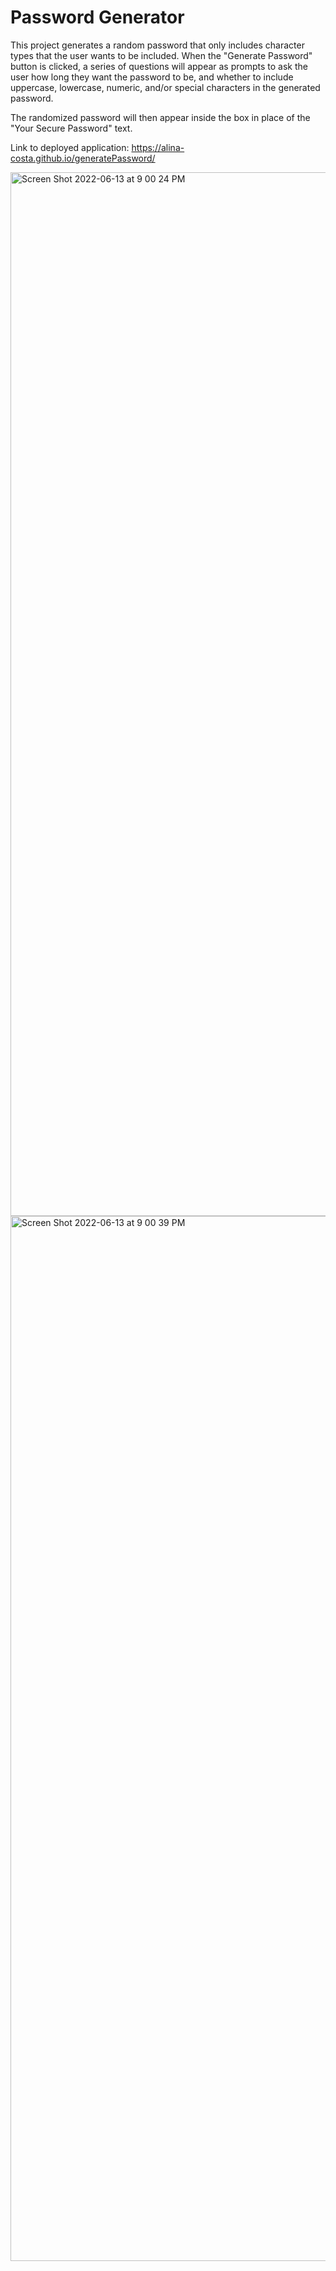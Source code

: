 # Password Generator

This project generates a random password that only includes character types that the user wants to be included. When the "Generate Password" button is clicked, a series of questions will appear as prompts to ask the user how long they want the password to be, and whether to include uppercase, lowercase, numeric, and/or special characters in the generated password.

The randomized password will then appear inside the box in place of the "Your Secure Password" text.

Link to deployed application: https://alina-costa.github.io/generatePassword/

<img width="1670" alt="Screen Shot 2022-06-13 at 9 00 24 PM" src="https://user-images.githubusercontent.com/102388724/173471585-720efefd-e7a6-4d30-bc67-8dc7286e243f.png">
<img width="1672" alt="Screen Shot 2022-06-13 at 9 00 39 PM" src="https://user-images.githubusercontent.com/102388724/173471597-9b582f5a-e47b-451e-93cd-8b6eb5dbab6d.png">
